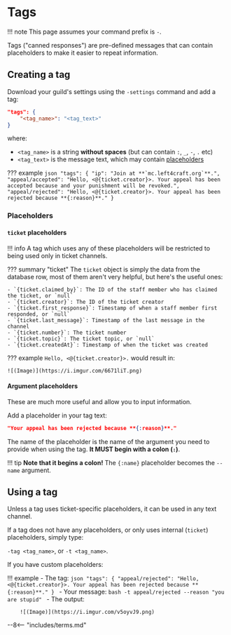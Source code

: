 # Tags

!!! note
	This page assumes your command prefix is `-`.

Tags ("canned responses") are pre-defined messages that can contain placeholders to make it easier to repeat information.

## Creating a tag

Download your guild's settings using the `-settings` command and add a tag:

```json hl_lines="2"
"tags": {
	"<tag_name>": "<tag_text>"
}
```

where:

- `<tag_name>` is a string **without spaces** (but can contain `:`, `_`, `-`, `.` etc)
- `<tag_text>` is the message text, which may contain [placeholders](#placeholders)

??? example
	```json
	"tags": {
		"ip": "Join at **`mc.left4craft.org`**.",
		"appeal/accepted": "Hello, <@{ticket.creator}>. Your appeal has been accepted because and your punishment will be revoked.",
		"appeal/rejected": "Hello, <@{ticket.creator}>. Your appeal has been rejected because **{:reason}**."
	}
	```
### Placeholders

#### `ticket` placeholders

!!! info
	A tag which uses any of these placeholders will be restricted to being used only in ticket channels.

??? summary "ticket"
	The `ticket` object is simply the data from the database row, most of them aren't very helpful, but here's the useful ones:

	- `{ticket.claimed_by}`: The ID of the staff member who has claimed the ticket, or `null`
	- `{ticket.creator}`: The ID of the ticket creator
	- `{ticket.first_response}`: Timestamp of when a staff member first responded, or `null`
	- `{ticket.last_message}`: Timestamp of the last message in the channel
	- `{ticket.number}`: The ticket number
	- `{ticket.topic}`: The ticket topic, or `null`
	- `{ticket.createdAt}`: Timestamp of when the ticket was created

??? example
	`Hello, <@{ticket.creator}>.` would result in:

	![(Image)](https://i.imgur.com/6671liT.png)

#### Argument placeholders

These are much more useful and allow you to input information.

Add a placeholder in your tag text:

```json
"Your appeal has been rejected because **{:reason}**."
```

The name of the placeholder is the name of the argument you need to provide when using the tag. **It MUST begin with a colon (`:`)**.

!!! tip
	**Note that it begins a colon!**
	The `{:name}` placeholder becomes the `--name` argument.

## Using a tag

Unless a tag uses ticket-specific placeholders, it can be used in any text channel.

If a tag does not have any placeholders, or only uses internal (`ticket`) placeholders, simply type:

`-tag <tag_name>`, or `-t <tag_name>`.

If you have custom placeholders:

!!! example
	- The tag:
		```json
		"tags": {
			"appeal/rejected": "Hello, <@{ticket.creator}>. Your appeal has been rejected because **{:reason}**."
		}
		```
	- Your message:
		```bash
		-t appeal/rejected
		--reason "you are stupid"
		```
	- The output:

		![(Image)](https://i.imgur.com/v5oyvJ9.png)


<!-- do not delete -->
--8<-- "includes/terms.md"
<!-- /do not delete -->

